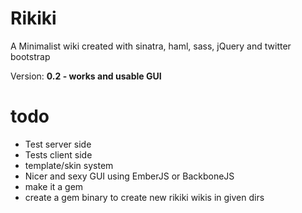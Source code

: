 # Rikiki
A Minimalist wiki created with sinatra, haml, sass, jQuery and twitter bootstrap

Version: **0.2 - works and usable GUI**

# todo

- Test server side
- Tests client side
- template/skin system
- Nicer and sexy GUI using EmberJS or BackboneJS
- make it a gem
- create a gem binary to create new rikiki wikis in given dirs

